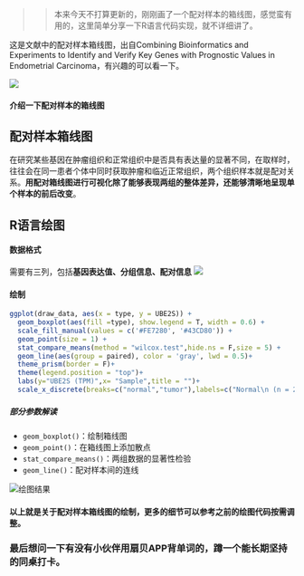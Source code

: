 >> 本来今天不打算更新的，刚刚画了一个配对样本的箱线图，感觉蛮有用的，这里简单分享一下R语言代码实现，就不详细讲了。

这是文献中的配对样本箱线图，出自Combining Bioinformatics and Experiments to Identify and Verify Key Genes with Prognostic Values in Endometrial Carcinoma，有兴趣的可以看一下。

![](https://files.mdnice.com/user/23696/4da9fa4c-9f13-4d87-a189-0973bb93f9d5.png)

#### 介绍一下配对样本的箱线图
## 配对样本箱线图

在研究某些基因在肿瘤组织和正常组织中是否具有表达量的显著不同，在取样时，往往会在同一患者个体中同时获取肿瘤和临近正常组织，两个组织样本就是配对关系。**用配对箱线图进行可视化除了能够表现两组的整体差异，还能够清晰地呈现单个样本的前后改变**。


## R语言绘图
#### 数据格式
需要有三列，包括**基因表达值、分组信息、配对信息**
![](https://files.mdnice.com/user/23696/03fa2db0-be00-4dd1-919c-92fc1554e8dc.png)

#### 绘制
```r
ggplot(draw_data, aes(x = type, y = UBE2S)) +
  geom_boxplot(aes(fill =type), show.legend = T, width = 0.6) + 
  scale_fill_manual(values = c('#FE7280', '#43CD80')) + 
  geom_point(size = 1) + 
  stat_compare_means(method = "wilcox.test",hide.ns = F,size = 5) +
  geom_line(aes(group = paired), color = 'gray', lwd = 0.5)+
  theme_prism(border = F)+
  theme(legend.position = "top")+
  labs(y="UBE2S (TPM)",x= "Sample",title = "")+
  scale_x_discrete(breaks=c("normal","tumor"),labels=c("Normal\n (n = 23)","Tumor\n (n = 23)"))
```
##### 部分参数解读
- `geom_boxplot()`：绘制箱线图
- `geom_point()`：在箱线图上添加散点
- `stat_compare_means()`：两组数据的显著性检验
- `geom_line()`：配对样本间的连线


![绘图结果](https://files.mdnice.com/user/23696/de278829-6c73-4b46-bef9-dfeec51ffb0f.png)

#### 以上就是关于配对样本箱线图的绘制，更多的细节可以参考之前的绘图代码按需调整。

### 最后想问一下有没有小伙伴用扇贝APP背单词的，蹲一个能长期坚持的同桌打卡。